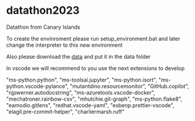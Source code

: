 # datathon2023
Datathon from Canary Islands


To create the envinroment please run setup_environment.bat and later change the interpreter to this new environment

Also please download the [data](https://experienciatek-my.sharepoint.com/personal/info_experienciatek_com/_layouts/15/onedrive.aspx?ga=1&id=%2Fpersonal%2Finfo%5Fexperienciatek%5Fcom%2FDocuments%2FDatathon%20Proyectos%2F00Documentaci%C3%B3n)
and put it in the data folder

In vscode we will recommend to you use the next extensions to develop

"ms-python.python",
"ms-toolsai.jupyter",
"ms-python.isort",
"ms-python.vscode-pylance",
"mutantdino.resourcemonitor",
"GitHub.copilot",
"njpwerner.autodocstring",
"ms-azuretools.vscode-docker",
"mechatroner.rainbow-csv",
"mhutchie.git-graph",
"ms-python.flake8",
"eamodio.gitlens",
"redhat.vscode-yaml",
"esbenp.prettier-vscode",
"elagil.pre-commit-helper",
"charliermarsh.ruff"
